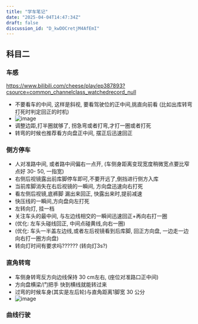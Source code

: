 ```yaml
---
title: "学车笔记"
date: "2025-04-04T14:47:34Z"
draft: false
discussion_id: "D_kwDOCretjM4AfEmI"
---
```


## 科目二
### 车感
https://www.bilibili.com/cheese/play/ep387893?csource=common_channelclass_watchedrecord_null
- 不要看车的中间, 这样是斜视, 要看驾驶位的正中间,挑直向前看 (比如出库转弯打死时判定回正的时机)
- ![image](https://github.com/user-attachments/assets/3ee3181f-cf23-452a-90e7-0820db73c0aa)
- 调整边距,打半圈就够了, 拐急弯或者打弯,才打一圈或者打死
- 转弯的时候也推荐看方向盘正中间, 摆正后迅速回正


### 侧方停车
- 人对准路中间, 或者路中间偏右一点开, (车侧身距离变现宽度稍微宽点要比窄点好 30- 50, 一指宽)
- 右侧后视镜露出前库脚停车即可,不要开远了,倒挡进行侧方入库
- 当前库脚消失在右后视镜的一瞬间, 方向盘迅速向右打死
- 看左侧后视镜,底裤脚 漏出来回正, 快露出来时,提前减速
- 快压线的一瞬间,方向盘向左打死
- 左转向灯, 挂一档
- 关注车头的最中间, 与左边线相交的一瞬间迅速回正+再向右打一圈
- (优化: 左车头碰线回正, 中间点碰黄线,向右一圈)
- (优化: 车头一半盖左边线,或者左后视镜看到后库脚, 回正方向盘, 一边走一边向右打一圈方向盘)
- 转向灯时间有要求吗?????? (转向灯3s?)

### 直角转弯
- 车侧身转弯反方向边线保持 30 cm左右, (座位对准路口正中间)
- 方向盘横梁/门把手 快到横线就能转过来
- 过弯的时候车身(其实是左后轮)与直角距离1脚宽 30 公分
- ![image](https://github.com/user-attachments/assets/72c5b5c8-17a9-4c0d-b3ef-0b742142f624)


### 曲线行驶


